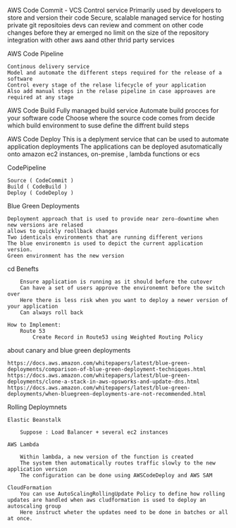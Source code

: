 AWS Code Commit
    - VCS Control service
    Primarily used by developers to store and version their code
    Secure, scalable managed service for hosting private git repositoies
    devs can review and comment on other code changes before they ar emerged
    no limit on the size of the repository
    integration with other aws aand other thrid party services

AWS Code Pipeline

    Continous delivery service
    Model and automate the different steps required for the release of a software
    Control every stage of the relase lifecycle of your application
    Also add manual steps in the relase pipeline in case approaves are required at any stage



AWS Code Build
    Fully managed build service
    Automate build procces for your software code
    Choose where the source code comes from
    decide which build environment to suse
    define the diffrent build steps

AWS Code Deploy
    This is a deplyment service that can be used to automate application deployments
    The applications can be deployed asutomatically onto amazon ec2 instances, 		 on-premise , lambda functions or ecs


CodePipeline

    Source ( CodeCommit )
    Build ( CodeBuild )
    Deploy ( CodeDeploy )


Blue Green Deployments
		
	Deployment approach that is used to provide near zero-downtime when new versions are relased
	allows to quickly roollback changes
	Two identicals environments that are running different verions
	The blue environemtn is used to depict the current application version.
	Green environment has the new version

 cd 
	Benefts

		Ensure application is running as it should before the cutover
		Can have a set of users approve the environemnt before the switch over
		Here there is less risk when you want to deploy a newer version of your application
		Can always roll back

	How to Implement:
		Route 53
			Create Record in Route53 using Weighted Routing Policy


about canary and blue green deployments

	https://docs.aws.amazon.com/whitepapers/latest/blue-green-deployments/comparison-of-blue-green-deployment-techniques.html
	https://docs.aws.amazon.com/whitepapers/latest/blue-green-deployments/clone-a-stack-in-aws-opsworks-and-update-dns.html
	https://docs.aws.amazon.com/whitepapers/latest/blue-green-deployments/when-bluegreen-deployments-are-not-recommended.html


Rolling Deploymnets
	
	Elastic Beanstalk

		Suppose : Load Balancer + several ec2 instances

	AWS Lambda

		Within lambda, a new version of the function is created
		The system then automatically routes traffic slowly to the new application version
		The configuration can be done using AWSCodeDeploy and AWS SAM
	
	CloudFormation
		You can use AutoScalingRollingUpdate Policy to define how rolling updates are handled when aws cludformation is used to deploy an autoscaling group
		Here instruct wheter the updates need to be done in batches or all at once.



